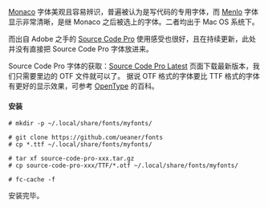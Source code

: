 
[Monaco] 字体美观且容易辨识，普遍被认为是写代码的专用字体，而 [Menlo] 字体显示非常清晰，是继 Monaco 之后被选上的字体。二者均出于 Mac OS 系统下。

而出自 Adobe 之手的 [Source Code Pro] 使用感受也很好，且在持续更新，此处并没有直接把 Source Code Pro 字体放进来。

Source Code Pro 字体的获取：[Source Code Pro Latest] 页面下载最新版本，我们只需要里边的 OTF 文件就可以了。
据说 OTF 格式的字体要比 TTF 格式的字体有更好的显示效果，可参考 [OpenType] 的百科。

#### 安装 

    # mkdir -p ~/.local/share/fonts/myfonts/

    # git clone https://github.com/ueaner/fonts
    # cp *.ttf ~/.local/share/fonts/myfonts/

    # tar xf source-code-pro-xxx.tar.gz
    # cp source-code-pro-xxx/TTF/*.otf ~/.local/share/fonts/myfonts/

    # fc-cache -f

安装完毕。

[Monaco]: http://zh.wikipedia.org/wiki/Monaco
[Menlo]: http://zh.wikipedia.org/wiki/Menlo
[Source Code Pro]: https://github.com/adobe-fonts/source-code-pro
[Source Code Pro Latest]: https://github.com/adobe-fonts/source-code-pro/releases/latest
[OpenType]: http://baike.baidu.com/view/1352360.htm

